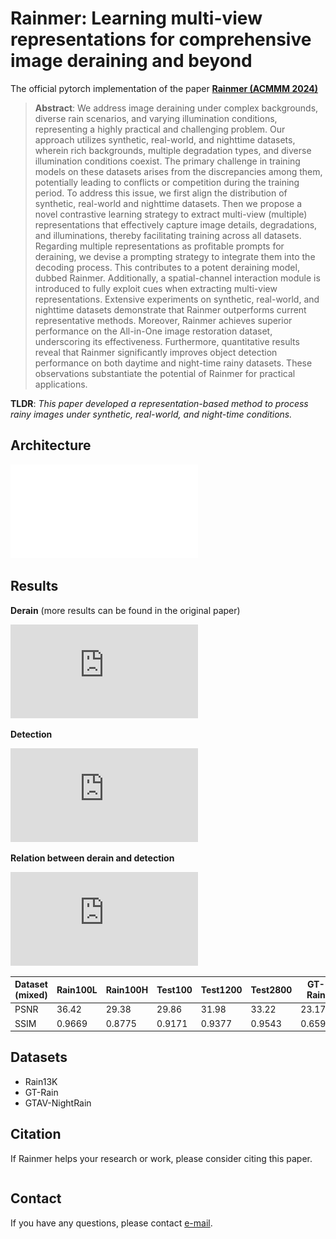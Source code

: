 


# Rainmer: Learning multi-view representations for comprehensive image deraining and beyond

The official pytorch implementation of the paper **[Rainmer (ACMMM 2024)](https://dl.acm.org/doi/proceedings/10.1145/3664647)**

>    **Abstract**: We address image deraining under complex backgrounds, diverse rain scenarios, and varying illumination conditions, representing a highly practical and challenging problem. Our approach utilizes synthetic, real-world, and nighttime datasets, wherein rich backgrounds, multiple degradation types, and diverse illumination conditions coexist. The primary challenge in training models on these datasets arises from the discrepancies among them, potentially leading to conflicts or competition during the training period. To address this issue, we first align the distribution of synthetic, real-world and nighttime datasets. Then we propose a novel contrastive learning strategy to extract multi-view (multiple) representations that effectively capture image details, degradations, and illuminations, thereby facilitating training across all datasets. Regarding multiple representations as profitable prompts for deraining, we devise a prompting strategy to integrate them into the decoding process. This contributes to a potent deraining model, dubbed Rainmer. Additionally, a spatial-channel interaction module is introduced to fully exploit cues when extracting multi-view representations. Extensive experiments on synthetic, real-world, and nighttime datasets demonstrate that Rainmer outperforms current representative methods. Moreover, Rainmer achieves superior performance on the All-in-One image restoration dataset, underscoring its effectiveness. Furthermore, quantitative results reveal that Rainmer significantly improves object detection performance on both daytime and night-time rainy datasets. These observations substantiate the potential of Rainmer for practical applications.

**TLDR**: *This paper developed a representation-based method to process rainy images under synthetic, real-world, and night-time conditions.*

## Architecture

![Rainmer](assets/motivation.pdf)

## Results

**Derain** (more results can be found in the original paper)

![](https://github.com/Schizophreni/Rainmer/blob/main/assets/derain-vis.pdf)

**Detection**

![](https://github.com/Schizophreni/Rainmer/blob/main/assets/detection_more.pdf)

**Relation between derain and detection**

![](https://github.com/Schizophreni/Rainmer/blob/main/assets/psnr-ssim-map.pdf)

| Dataset (mixed) | Rain100L | Rain100H | Test100 | Test1200 | Test2800 | GT-Rain | GTAV-balance | Avg    |
| --------------- | -------- | -------- | ------- | -------- | -------- | ------- | ------------ | ------ |
| PSNR            | 36.42    | 29.38    | 29.86   | 31.98    | 33.22    | 23.17   | 35.42        | 31.35  |
| SSIM            | 0.9669   | 0.8775   | 0.9171  | 0.9377   | 0.9543   | 0.6594  | 0.9631       | 0.8966 |

## Datasets

- Rain13K 
- GT-Rain
- GTAV-NightRain

## Citation

If Rainmer helps your research or work, please consider citing this paper.

```

```



## Contact

If you have any questions, please contact [e-mail](wran21@m.fudan.edu.cn).
